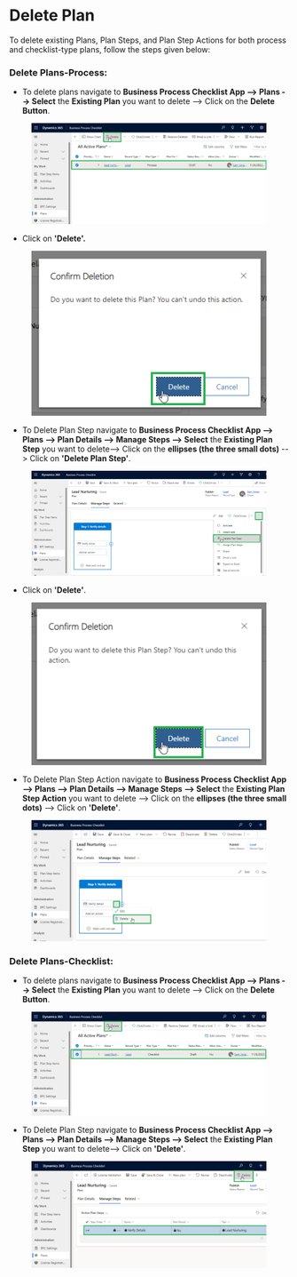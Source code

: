 # Delete Plan

To delete existing Plans, Plan Steps, and Plan Step Actions for both process and checklist-type plans, follow the steps given below:

### Delete Plans-Process:

* To delete plans navigate to **Business Process Checklist App --> Plans --> Select** the **Existing Plan** you want to delete --> Click on the **Delete Button**.

<figure><img src="../../../.gitbook/assets/Delete plan_1.png" alt=""><figcaption></figcaption></figure>

* Click on **'Delete'.**

<figure><img src="../../../.gitbook/assets/Delete plan_2.png" alt=""><figcaption></figcaption></figure>

* To Delete Plan Step navigate to **Business Process Checklist App --> Plans --> Plan Details --> Manage Steps --> Select** the **Existing Plan Step** you want to delete-->  Click on the **ellipses (the three small dots)** --> Click on **'Delete Plan Step'**.

<figure><img src="../../../.gitbook/assets/delete plan step _1.png" alt=""><figcaption></figcaption></figure>

* &#x20;Click on **'Delete'**.

<figure><img src="../../../.gitbook/assets/delete plan step _2.png" alt=""><figcaption></figcaption></figure>

* To Delete Plan Step Action navigate to **Business Process Checklist App --> Plans --> Plan Details --> Manage Steps --> Select** the **Existing Plan Step Action** you want to delete --> Click on the **ellipses (the three small dots)** --> Click on **'Delete'**.

<figure><img src="../../../.gitbook/assets/Delete plan step action_1.png" alt=""><figcaption></figcaption></figure>

### Delete Plans-Checklist:

* To delete plans navigate to **Business Process Checklist App --> Plans --> Select** the **Existing Plan** you want to delete --> Click on the **Delete Button**.

<figure><img src="../../../.gitbook/assets/delete plan_1.png" alt=""><figcaption></figcaption></figure>

* To Delete Plan Step navigate to **Business Process Checklist App --> Plans --> Plan Details --> Manage Steps --> Select** the **Existing Plan Step** you want to delete--> Click on **'Delete'**.

<figure><img src="../../../.gitbook/assets/delete plan step_1.png" alt=""><figcaption></figcaption></figure>
